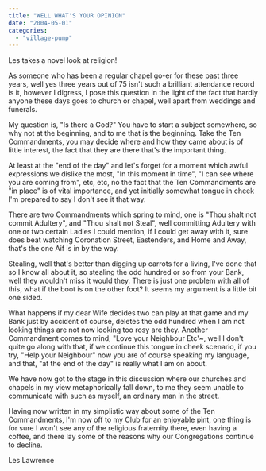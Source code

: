 ```yaml
---
title: "WELL WHAT'S YOUR OPINION"
date: "2004-05-01"
categories: 
  - "village-pump"
---
```


Les takes a novel look at religion!

As someone who has been a regular chapel go-er for these past three years, well yes three years out of 75 isn't such a brilliant attendance record is it, however I digress, I pose this question in the light of the fact that hardly anyone these days goes to church or chapel, well apart from weddings and funerals.

My question is, "Is there a God?" You have to start a subject somewhere, so why not at the beginning, and to me that is the beginning. Take the Ten Commandments, you may decide where and how they came about is of little interest, the fact that they are there that's the important thing.

At least at the "end of the day" and let's forget for a moment which awful expressions we dislike the most, "In this moment in time", "I can see where you are coming from", etc, etc, no the fact that the Ten Commandments are "in place" is of vital importance, and yet initially somewhat tongue in cheek I'm prepared to say I don't see it that way.

There are two Commandments which spring to mind, one is "Thou shalt not commit Adultery", and "Thou shalt not Steal", well committing Adultery with one or two certain Ladies I could mention, if I could get away with it, sure does beat watching Coronation Street, Eastenders, and Home and Away, that's the one Aif is in by the way.

Stealing, well that's better than digging up carrots for a living, I've done that so I know all about it, so stealing the odd hundred or so from your Bank, well they wouldn't miss it would they. There is just one problem with all of this, what if the boot is on the other foot? It seems my argument is a little bit one sided.

What happens if my dear Wife decides two can play at that game and my Bank just by accident of course, deletes the odd hundred when I am not looking things are not now looking too rosy are they. Another Commandment comes to mind, "Love your Neighbour Etc'~, well I don't quite go along with that, if we continue this tongue in cheek scenario, if you try, "Help your Neighbour" now you are of course speaking my language, and that, "at the end of the day" is really what I am on about.

We have now got to the stage in this discussion where our churches and chapels in my view metaphorically fall down, to me they seem unable to communicate with such as myself, an ordinary man in the street.

Having now written in my simplistic way about some of the Ten Commandments, I'm now off to my Club for an enjoyable pint, one thing is for sure I won't see any of the religious fraternity there, even having a coffee, and there lay some of the reasons why our Congregations continue to decline.

Les Lawrence
